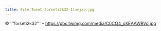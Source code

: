 ```yaml
---
title: File:Tweet-forseti2k32-1lavjxo.jpg
---
```


© '''forseti2k32''' – https://pbs.twimg.com/media/C0CQ4_oXEAAWRVd.jpg


